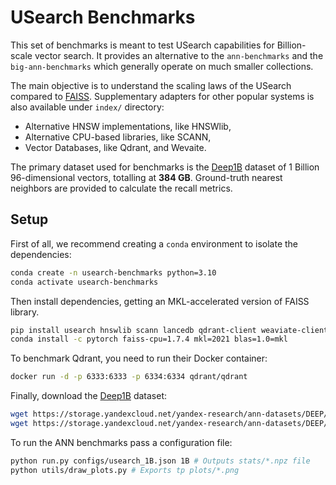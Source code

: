 # USearch Benchmarks

This set of benchmarks is meant to test USearch capabilities for Billion-scale vector search.
It provides an alternative to the `ann-benchmarks` and the `big-ann-benchmarks` which generally operate on much smaller collections.

The main objective is to understand the scaling laws of the USearch compared to [FAISS](https://github.com/facebookresearch/faiss).
Supplementary adapters for other popular systems is also available under `index/` directory:

- Alternative HNSW implementations, like HNSWlib,
- Alternative CPU-based libraries, like SCANN,
- Vector Databases, like Qdrant, and Wevaite.

The primary dataset used for benchmarks is the [Deep1B](https://research.yandex.com/blog/benchmarks-for-billion-scale-similarity-search) dataset of 1 Billion 96-dimensional vectors, totalling at __384 GB__.
Ground-truth nearest neighbors are provided to calculate the recall metrics.

## Setup

First of all, we recommend creating a `conda` environment to isolate the dependencies:

```sh
conda create -n usearch-benchmarks python=3.10
conda activate usearch-benchmarks
```

Then install dependencies, getting an MKL-accelerated version of FAISS library.

```sh
pip install usearch hnswlib scann lancedb qdrant-client weaviate-client psutil plotly kaleido
conda install -c pytorch faiss-cpu=1.7.4 mkl=2021 blas=1.0=mkl
```

To benchmark Qdrant, you need to run their Docker container:

```sh
docker run -d -p 6333:6333 -p 6334:6334 qdrant/qdrant
```

Finally, download the [Deep1B](https://research.yandex.com/blog/benchmarks-for-billion-scale-similarity-search) dataset:

```sh
wget https://storage.yandexcloud.net/yandex-research/ann-datasets/DEEP/base.1B.fbin -P data
wget https://storage.yandexcloud.net/yandex-research/ann-datasets/DEEP/base.10M.fbin -P data # For smaller subset
```

To run the ANN benchmarks pass a configuration file:

```sh
python run.py configs/usearch_1B.json 1B # Outputs stats/*.npz file
python utils/draw_plots.py # Exports tp plots/*.png
```
